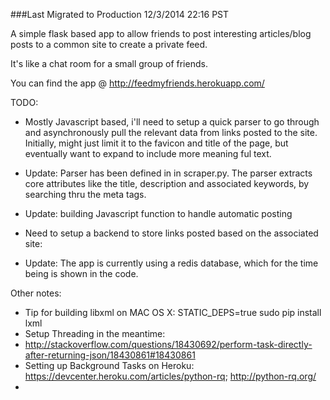 ###Last Migrated to Production 12/3/2014 22:16 PST

A simple flask based app to allow friends to post interesting articles/blog posts to a common site to create a private feed.

It's like a chat room for a small group of friends.

You can find the app @ http://feedmyfriends.herokuapp.com/

TODO:
- Mostly Javascript based, i'll need to setup a quick parser to go through and asynchronously pull the relevant data
from links posted to the site. Initially, might just limit it to the favicon and title of the page, but eventually want to
expand to include more meaning ful text.
 - Update: Parser has been defined in in scraper.py. The parser extracts core attributes like the title, description and associated keywords, by searching thru the meta tags.
 - Update: building Javascript function to handle automatic posting 

- Need to setup a backend to store links posted based on the associated site:
 - Update: The app is currently using a redis database, which for the time being is shown in the code. 

Other notes:
  - Tip for building libxml on MAC OS X: STATIC_DEPS=true sudo pip install lxml
  - Setup Threading in the meantime:     
   - http://stackoverflow.com/questions/18430692/perform-task-directly-after-returning-json/18430861#18430861
  - Setting up Background Tasks on Heroku: https://devcenter.heroku.com/articles/python-rq; http://python-rq.org/
  - 
